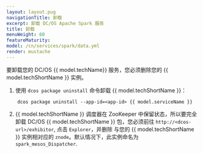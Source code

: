 ```yaml
---
layout: layout.pug
navigationTitle: 卸载
excerpt: 卸载 DC/OS Apache Spark 服务
title: 卸载
menuWeight: 60
featureMaturity:
model: /cn/services/spark/data.yml
render: mustache
---
```


要卸载您的 DC/OS {{ model.techName}} 服务，您必须删除您的 {{ model.techShortName }} 实例。

1. 使用 `dcos package uninstall` 命令卸载 {{ model.techShortName }}：
```
    dcos package uninstall --app-id=<app-id> {{ model.serviceName }}
```

2. {{ model.techShortName }} 调度器在 ZooKeeper 中保留状态，所以要完全
卸载 DC/OS {{ model.techShortName }} 包，您必须前往
`http://<dcos-url>/exhibitor`, 点击 `Explorer`，并删除
与您的 {{ model.techShortName }} 实例相对应的 `znode`。默认情况下，此实例命名为 
`spark_mesos_Dispatcher`.
